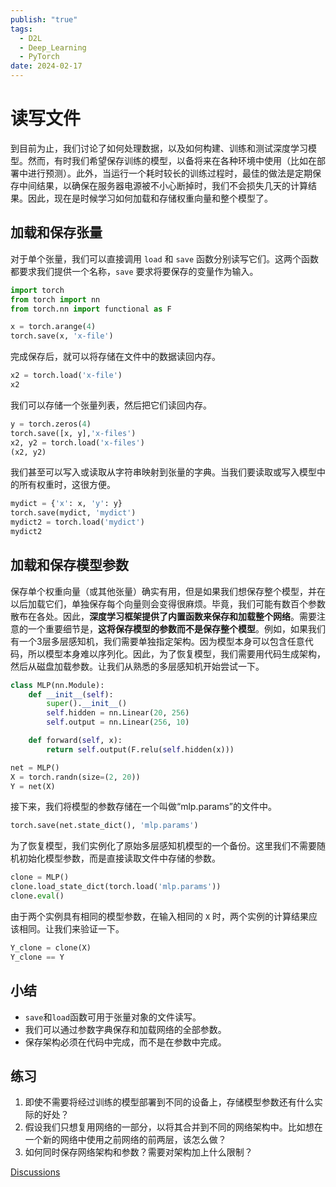 ```yaml
---
publish: "true"
tags:
  - D2L
  - Deep_Learning
  - PyTorch
date: 2024-02-17
---
```

# 读写文件

到目前为止，我们讨论了如何处理数据，以及如何构建、训练和测试深度学习模型。然而，有时我们希望保存训练的模型，以备将来在各种环境中使用（比如在部署中进行预测）。此外，当运行一个耗时较长的训练过程时，最佳的做法是定期保存中间结果，以确保在服务器电源被不小心断掉时，我们不会损失几天的计算结果。因此，现在是时候学习如何加载和存储权重向量和整个模型了。

## 加载和保存张量

对于单个张量，我们可以直接调用 `load` 和 `save` 函数分别读写它们。这两个函数都要求我们提供一个名称，`save` 要求将要保存的变量作为输入。

```python
import torch
from torch import nn
from torch.nn import functional as F

x = torch.arange(4)
torch.save(x, 'x-file')
```

完成保存后，就可以将存储在文件中的数据读回内存。

```python
x2 = torch.load('x-file')
x2
```

我们可以存储一个张量列表，然后把它们读回内存。

```python
y = torch.zeros(4)
torch.save([x, y],'x-files')
x2, y2 = torch.load('x-files')
(x2, y2)
```

我们甚至可以写入或读取从字符串映射到张量的字典。当我们要读取或写入模型中的所有权重时，这很方便。

```python
mydict = {'x': x, 'y': y}
torch.save(mydict, 'mydict')
mydict2 = torch.load('mydict')
mydict2
```

## 加载和保存模型参数

保存单个权重向量（或其他张量）确实有用，但是如果我们想保存整个模型，并在以后加载它们，单独保存每个向量则会变得很麻烦。毕竟，我们可能有数百个参数散布在各处。因此，**深度学习框架提供了内置函数来保存和加载整个网络**。需要注意的一个重要细节是，**这将保存模型的参数而不是保存整个模型**。例如，如果我们有一个3层多层感知机，我们需要单独指定架构。因为模型本身可以包含任意代码，所以模型本身难以序列化。因此，为了恢复模型，我们需要用代码生成架构，然后从磁盘加载参数。让我们从熟悉的多层感知机开始尝试一下。

```python
class MLP(nn.Module):
    def __init__(self):
        super().__init__()
        self.hidden = nn.Linear(20, 256)
        self.output = nn.Linear(256, 10)

    def forward(self, x):
        return self.output(F.relu(self.hidden(x)))

net = MLP()
X = torch.randn(size=(2, 20))
Y = net(X)
```

接下来，我们将模型的参数存储在一个叫做“mlp.params”的文件中。

```python
torch.save(net.state_dict(), 'mlp.params')
```

为了恢复模型，我们实例化了原始多层感知机模型的一个备份。这里我们不需要随机初始化模型参数，而是直接读取文件中存储的参数。

```python
clone = MLP()
clone.load_state_dict(torch.load('mlp.params'))
clone.eval()
```

由于两个实例具有相同的模型参数，在输入相同的 `X` 时，两个实例的计算结果应该相同。让我们来验证一下。

```python
Y_clone = clone(X)
Y_clone == Y
```

## 小结

* `save`和`load`函数可用于张量对象的文件读写。
* 我们可以通过参数字典保存和加载网络的全部参数。
* 保存架构必须在代码中完成，而不是在参数中完成。

## 练习

1. 即使不需要将经过训练的模型部署到不同的设备上，存储模型参数还有什么实际的好处？
2. 假设我们只想复用网络的一部分，以将其合并到不同的网络架构中。比如想在一个新的网络中使用之前网络的前两层，该怎么做？
3. 如何同时保存网络架构和参数？需要对架构加上什么限制？

[Discussions](https://discuss.d2l.ai/t/1839)
